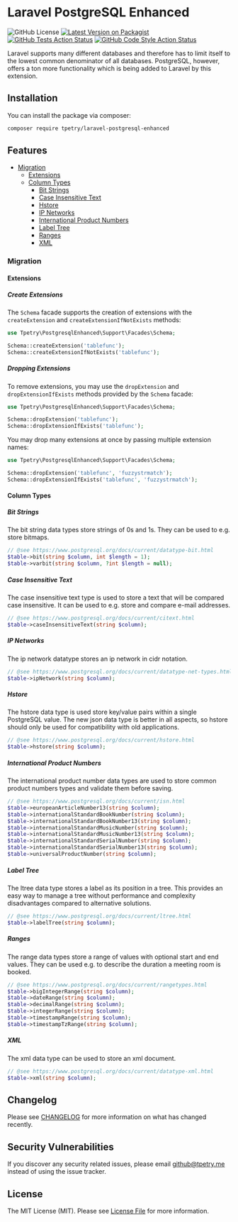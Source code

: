 # Laravel PostgreSQL Enhanced

![GitHub License](https://img.shields.io/github/license/tpetry/laravel-postgresql-enhanced?label=License)
[![Latest Version on Packagist](https://img.shields.io/packagist/v/tpetry/laravel-postgresql-enhanced.svg?label=Packagist)](https://packagist.org/packages/tpetry/laravel-postgresql-enhanced)
[![GitHub Tests Action Status](https://img.shields.io/github/workflow/status/tpetry/laravel-postgresql-enhanced/PHPUnit?label=Tests)](https://github.com/tpetry/laravel-postgresql-enhanced/actions/workflows/phpunit.yml?query=branch%3Amaster)
[![GitHub Code Style Action Status](https://img.shields.io/github/workflow/status/tpetry/laravel-postgresql-enhanced/PHP%20CS%20Fixer?label=Code%20Style)](https://github.com/tpetry/laravel-postgresql-enhanced/actions/workflows/php_cs_fixer.yml?query=branch%3Amaster)

Laravel supports many different databases and therefore has to limit itself to the lowest common denominator of all databases. PostgreSQL, however, offers a ton more functionality which is being added to Laravel by this extension.

## Installation

You can install the package via composer:

```bash
composer require tpetry/laravel-postgresql-enhanced
```

## Features

- [Migration](#migration)
  - [Extensions](#extensions)
  - [Column Types](#column-types)
    - [Bit Strings](#bit-strings)
    - [Case Insensitive Text](#case-insensitive-text)
    - [Hstore](#hstore)
    - [IP Networks](#ip-networks)
    - [International Product Numbers](#international-product-numbers)
    - [Label Tree](#label-tree)
    - [Ranges](#ranges)
    - [XML](#xml)

### Migration

#### Extensions

##### Create Extensions

The `Schema` facade supports the creation of extensions with the `createExtension` and `createExtensionIfNotExists` methods:
```php
use Tpetry\PostgresqlEnhanced\Support\Facades\Schema;

Schema::createExtension('tablefunc');
Schema::createExtensionIfNotExists('tablefunc');
```

##### Dropping Extensions

To remove extensions, you may use the `dropExtension` and `dropExtensionIfExists` methods provided by the `Schema` facade:

```php
use Tpetry\PostgresqlEnhanced\Support\Facades\Schema;

Schema::dropExtension('tablefunc');
Schema::dropExtensionIfExists('tablefunc');
```

You may drop many extensions at once by passing multiple extension names:
```php
use Tpetry\PostgresqlEnhanced\Support\Facades\Schema;

Schema::dropExtension('tablefunc', 'fuzzystrmatch');
Schema::dropExtensionIfExists('tablefunc', 'fuzzystrmatch');
```

#### Column Types

##### Bit Strings
The bit string data types store strings of 0s and 1s. They can be used to e.g. store bitmaps.
```php
// @see https://www.postgresql.org/docs/current/datatype-bit.html
$table->bit(string $column, int $length = 1);
$table->varbit(string $column, ?int $length = null);
```

##### Case Insensitive Text
The case insensitive text type is used to store a text that will be compared case insensitive. It can be used to e.g. store and compare e-mail addresses.
```php
// @see https://www.postgresql.org/docs/current/citext.html
$table->caseInsensitiveText(string $column);
```

##### IP Networks
The ip network datatype stores an ip network in cidr notation.
```php
// @see https://www.postgresql.org/docs/current/datatype-net-types.html
$table->ipNetwork(string $column);
```

##### Hstore
The hstore data type is used store key/value pairs within a single PostgreSQL value. The new json data type is better in all aspects, so hstore should only be used for compatibility with old applications.
```php
// @see https://www.postgresql.org/docs/current/hstore.html
$table->hstore(string $column);
```

##### International Product Numbers
The international product number data types are used to store common product numbers types and validate them before saving.
```php
// @see https://www.postgresql.org/docs/current/isn.html
$table->europeanArticleNumber13(string $column);
$table->internationalStandardBookNumber(string $column);
$table->internationalStandardBookNumber13(string $column);
$table->internationalStandardMusicNumber(string $column);
$table->internationalStandardMusicNumber13(string $column);
$table->internationalStandardSerialNumber(string $column);
$table->internationalStandardSerialNumber13(string $column);
$table->universalProductNumber(string $column);
```

##### Label Tree
The ltree data type stores a label as its position in a tree. This provides an easy way to manage a tree without performance and complexity disadvantages compared to alternative solutions.
```php
// @see https://www.postgresql.org/docs/current/ltree.html
$table->labelTree(string $column);
```

##### Ranges
The range data types store a range of values with optional start and end values. They can be used e.g. to describe the duration a meeting room is booked.
```php
// @see https://www.postgresql.org/docs/current/rangetypes.html
$table->bigIntegerRange(string $column);
$table->dateRange(string $column);
$table->decimalRange(string $column);
$table->integerRange(string $column);
$table->timestampRange(string $column);
$table->timestampTzRange(string $column);
```

##### XML
The xml data type can be used to store an xml document.
```php
// @see https://www.postgresql.org/docs/current/datatype-xml.html
$table->xml(string $column);
```

## Changelog

Please see [CHANGELOG](CHANGELOG.md) for more information on what has changed recently.

## Security Vulnerabilities

If you discover any security related issues, please email github@tpetry.me instead of using the issue tracker.

## License

The MIT License (MIT). Please see [License File](LICENSE.md) for more information.
